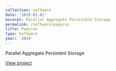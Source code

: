 ```yaml
---
collection: software
date: '2019-01-01'
excerpt: Parallel Aggregate Persistent Storage
permalink: /software/papyrus
title: Papyrus
type: Software
year: '2019'
---
```


Parallel Aggregate Persistent Storage

[View project](https://code.ornl.gov/eck/papyrus)
